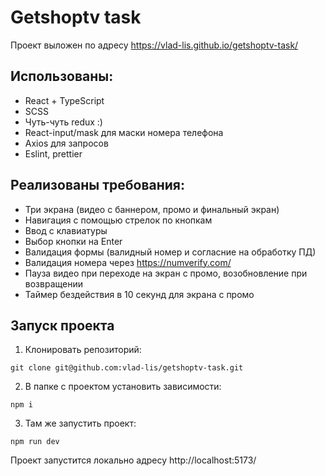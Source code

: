 # Getshoptv task

Проект выложен по адресу https://vlad-lis.github.io/getshoptv-task/

## Использованы:

- React + TypeScript
- SCSS
- Чуть-чуть redux :)
- React-input/mask для маски номера телефона
- Axios для запросов
- Eslint, prettier

## Реализованы требования:

- Три экрана (видео с баннером, промо и финальный экран)
- Навигация с помощью стрелок по кнопкам
- Ввод с клавиатуры
- Выбор кнопки на Enter
- Валидация формы (валидный номер и согласние на обработку ПД)
- Валидация номера через https://numverify.com/
- Пауза видео при переходе на экран с промо, возобновление при возвращении
- Таймер бездействия в 10 секунд для экрана с промо

## Запуск проекта

1. Клонировать репозиторий:

```
git clone git@github.com:vlad-lis/getshoptv-task.git
```

2. В папке с проектом установить зависимости:

```
npm i
```

3. Там же запустить проект:

```
npm run dev
```

Проект запустится локально адресу http://localhost:5173/
